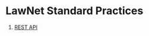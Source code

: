 # LawNet Standard Practices

1. [REST API](https://legaltechsal.github.io/standard-practices/rest-api)
